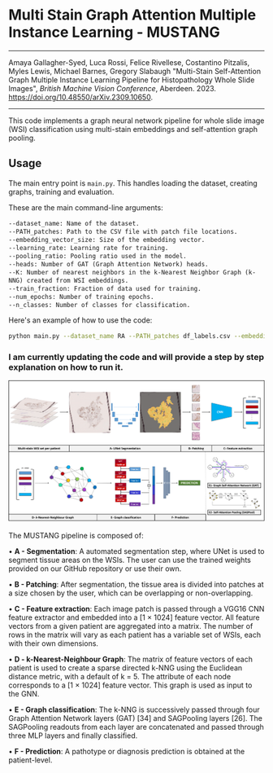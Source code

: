 # Multi Stain Graph Attention Multiple Instance Learning - MUSTANG

--------------

Amaya Gallagher-Syed, Luca Rossi, Felice Rivellese, Costantino Pitzalis, Myles Lewis, Michael Barnes, Gregory Slabaugh "Multi-Stain Self-Attention Graph Multiple Instance Learning Pipeline for Histopathology Whole Slide Images", _British Machine Vision Conference_, Aberdeen. 2023. https://doi.org/10.48550/arXiv.2309.10650.

--------------

This code implements a graph neural network pipeline for whole slide image (WSI) classification using multi-stain embeddings and self-attention graph pooling.

## Usage

The main entry point is `main.py`. This handles loading the dataset, creating graphs, training and evaluation. 

These are the main command-line arguments:

```
--dataset_name: Name of the dataset.
--PATH_patches: Path to the CSV file with patch file locations.
--embedding_vector_size: Size of the embedding vector.
--learning_rate: Learning rate for training.
--pooling_ratio: Pooling ratio used in the model.
--heads: Number of GAT (Graph Attention Network) heads.
--K: Number of nearest neighbors in the k-Nearest Neighbor Graph (k-NNG) created from WSI embeddings.
--train_fraction: Fraction of data used for training.
--num_epochs: Number of training epochs.
--n_classes: Number of classes for classification.
```
Here's an example of how to use the code:

```bash
python main.py --dataset_name RA --PATH_patches df_labels.csv --embedding_vector_size 1024 --learning_rate 0.0001 --pooling_ratio 0.7 --heads 2 --K 5 --train_fraction 0.7 --num_epochs 30 --n_classes 2
```

### I am currently updating the code and will provide a step by step explanation on how to run it. 


<img src="model_v2.png" alt="MUSTANG pipeline">

The MUSTANG pipeline is composed of:

• <b>A - Segmentation</b>: A automated segmentation step, where UNet is used to segment tissue areas on the WSIs. The user can use the trained weights provided on our GitHub repository or use their own.

• <b>B - Patching</b>: After segmentation, the tissue area is divided into patches at a size chosen by the user, which can be overlapping or non-overlapping.

• <b>C - Feature extraction</b>: Each image patch is passed through a VGG16 CNN feature extractor and embedded into a [1 × 1024] feature vector. All feature vectors from a given patient are aggregated into a matrix. The number of rows in the matrix will vary as each patient has a variable set of WSIs, each with their own dimensions.

• <b>D - k-Nearest-Neighbour Graph</b>: The matrix of feature vectors of each patient is used to create a sparse directed k-NNG using the Euclidean distance metric, with a default of k = 5. The attribute of each node corresponds to a [1 × 1024] feature vector. This graph is used as input to the GNN.

• <b>E - Graph classification</b>: The k-NNG is successively passed through four Graph Attention Network layers (GAT) [34] and SAGPooling layers [26]. The SAGPooling readouts from each layer are concatenated and passed through three MLP layers and finally classified.

• <b>F - Prediction</b>: A pathotype or diagnosis prediction is obtained at the patient-level.
